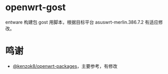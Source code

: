 # openwrt-gost
entware 构建包 gost 用脚本，根据目标平台 asuswrt-merlin.386.7.2 有适应修改。

# 鸣谢
- [@kenzok8/openwrt-packages](https://github.com/kenzok8/openwrt-packages)，主要参考，有修改
